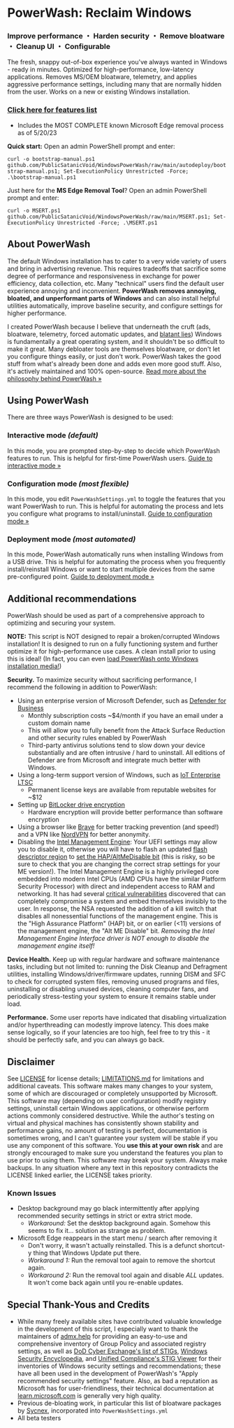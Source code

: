 # PowerWash: Reclaim Windows
### Improve performance ・ Harden security ・ Remove bloatware ・ Cleanup UI ・ Configurable
The fresh, snappy out-of-box experience you've always wanted in Windows - ready in minutes. Optimized for high-performance, low-latency applications. Removes MS/OEM bloatware, telemetry, and applies aggressive performance settings, including many that are normally hidden from the user. Works on a new or existing Windows installation.

### [Click here for features list](https://publicsatanicvoid.github.io/WindowsPowerWash/docs/features)
* Includes the MOST COMPLETE known Microsoft Edge removal process as of 5/20/23

**Quick start:** Open an admin PowerShell prompt and enter:

```curl -o bootstrap-manual.ps1 github.com/PublicSatanicVoid/WindowsPowerWash/raw/main/autodeploy/bootstrap-manual.ps1; Set-ExecutionPolicy Unrestricted -Force; .\bootstrap-manual.ps1```

Just here for the **MS Edge Removal Tool**? Open an admin PowerShell prompt and enter:

```curl -o MSERT.ps1 github.com/PublicSatanicVoid/WindowsPowerWash/raw/main/MSERT.ps1; Set-ExecutionPolicy Unrestricted -Force; .\MSERT.ps1```

## About PowerWash

The default Windows installation has to cater to a very wide variety of users and bring in advertising revenue. This requires tradeoffs that sacrifice some degree of performance and responsiveness in exchange for power efficiency, data collection, etc. Many "technical" users find the default user experience annoying and inconvenient. **PowerWash removes annoying, bloated, and unperformant parts of Windows** and can also install helpful utilities automatically, improve baseline security, and configure settings for higher performance.

I created PowerWash because I believe that underneath the cruft (ads, bloatware, telemetry, forced automatic updates, and [blatant lies](https://publicsatanicvoid.github.io/WindowsPowerWash/docs/windows-lies)) Windows is fundamentally a great operating system, and it shouldn't be so difficult to make it great. Many debloater tools are themselves bloatware, or don't let you configure things easily, or just don't work. PowerWash takes the good stuff from what's already been done and adds even more good stuff. Also, it's actively maintained and 100% open-source. [Read more about the philosophy behind PowerWash »](https://publicsatanicvoid.github.io/WindowsPowerWash/docs/philosophy)



## Using PowerWash
There are three ways PowerWash is designed to be used:

### Interactive mode *(default)*
In this mode, you are prompted step-by-step to decide which PowerWash features to run.
This is helpful for first-time PowerWash users.
[Guide to interactive mode »](https://publicsatanicvoid.github.io/WindowsPowerWash/docs/usage/interactive)

### Configuration mode *(most flexible)*
In this mode, you edit `PowerWashSettings.yml` to toggle the features that you want PowerWash to run.
This is helpful for automating the process and lets you configure what programs to install/uninstall.
[Guide to configuration mode »](https://publicsatanicvoid.github.io/WindowsPowerWash/docs/usage/config)

### Deployment mode *(most automated)*
In this mode, PowerWash automatically runs when installing Windows from a USB drive.
This is helpful for automating the process when you frequently install/reinstall Windows or want to start multiple devices from the same pre-configured point.
[Guide to deployment mode »](https://universecraft.github.io/WindowsPowerWash/docs/usage/deployment)

## Additional recommendations
PowerWash should be used as part of a comprehensive approach to optimizing and securing your system.

**NOTE:** This script is NOT designed to repair a broken/corrupted Windows installation! It is designed to run on a fully functioning system and further optimize it for high-performance use cases. A clean install prior to using this is ideal! (In fact, you can even [load PowerWash onto Windows installation media!](https://publicsatanicvoid.github.io/WindowsPowerWash/docs/usage/deployment))

**Security.** To maximize security without sacrificing performance, I recommend the following in addition to PowerWash:
- Using an enterprise version of Microsoft Defender, such as [Defender for Business](https://www.microsoft.com/en-us/security/business/endpoint-security/microsoft-defender-business)
  - Monthly subscription costs ~$4/month if you have an email under a custom domain name
  - This will allow you to fully benefit from the Attack Surface Reduction and other security rules enabled by PowerWash
  - Third-party antivirus solutions tend to slow down your device substantially and are often intrusive / hard to uninstall. All editions of Defender are from Microsoft and integrate much better with Windows.
- Using a long-term support version of Windows, such as [IoT Enterprise LTSC](https://www.microsoft.com/en-us/security/business/endpoint-security/microsoft-defender-business)
  - Permanent license keys are available from reputable websites for ~$12
- Setting up [BitLocker drive encryption](https://learn.microsoft.com/en-us/windows/security/operating-system-security/data-protection/bitlocker/)
  - Hardware encryption will provide better performance than software encryption
- Using a browser like [Brave](https://brave.com/) for better tracking prevention (and speed!) and a VPN like [NordVPN](https://nordvpn.com/) for better anonymity.
- Disabling the [Intel Management Engine](https://en.wikipedia.org/wiki/Intel_Management_Engine): Your UEFI settings may allow you to disable it, otherwise you will have to flash an updated [flash descriptor region](https://opensecuritytraining.info/IntroBIOS_files/Day2_02_Advanced%20x86%20-%20BIOS%20and%20SMM%20Internals%20-%20Flash%20Descriptor.pdf) to [set the HAP/AltMeDisable bit](https://github.com/corna/me_cleaner/wiki/HAP-AltMeDisable-bit) (this is risky, so be sure to check that you are changing the correct strap settings for your ME version!). The Intel Management Engine is a highly privileged core embedded into modern Intel CPUs (AMD CPUs have the similar Platform Security Processor) with direct and independent access to RAM and networking. It has had several [critical vulnerabilities](https://en.wikipedia.org/wiki/Intel_Management_Engine#Security_vulnerabilities) discovered that can completely compromise a system and embed themselves invisibly to the user. In response, the NSA requested the addition of a kill switch that disables all nonessential functions of the management engine. This is the "High Assurance Platform" (HAP) bit, or on earlier (<11) versions of the management engine, the "Alt ME Disable" bit. _Removing the Intel Management Engine Interface driver is NOT enough to disable the management engine itself!_

**Device Health.** Keep up with regular hardware and software maintenance tasks, including but not limited to: running the Disk Cleanup and Defragment utilities, installing Windows/driver/firmware updates, running DISM and SFC to check for corrupted system files, removing unused programs and files, uninstalling or disabling unused devices, cleaning computer fans, and periodically stress-testing your system to ensure it remains stable under load.

**Performance.** Some user reports have indicated that disabling virtualization and/or hyperthreading can modestly improve latency. This does make sense logically, so if your latencies are too high, feel free to try this - it should be perfectly safe, and you can always go back.

## Disclaimer
See [LICENSE](https://github.com/PublicSatanicVoid/WindowsPowerWash/tree/main/LICENSE) for license details; [LIMITATIONS.md](https://publicsatanicvoid.github.io/WindowsPowerWash/docs/limitations) for limitations and additional caveats. This software makes many changes to your system, some of which are discouraged or completely unsupported by Microsoft. This software may (depending on user configuration) modify registry settings, uninstall certain Windows applications, or otherwise perform actions commonly considered destructive. While the author's testing on virtual and physical machines has consistently shown stability and performance gains, no amount of testing is perfect, documentation is sometimes wrong, and I can't guarantee your system will be stable if you use any component of this software. You **use this at your own risk** and are strongly encouraged to make sure you understand the features you plan to use prior to using them. This software may break your system. Always make backups. In any situation where any text in this repository contradicts the LICENSE linked earlier, the LICENSE takes priority.

### Known Issues
- Desktop background may go black intermittently after applying recommended security settings in strict or extra strict mode.
  - *Workaround:* Set the desktop background again. Somehow this seems to fix it... solution as strange as problem.
- Microsoft Edge reappears in the start menu / search after removing it
  - Don't worry, it wasn't actually reinstalled. This is a defunct shortcut-y thing that Windows Update put there.
  - *Workaround 1:* Run the removal tool again to remove the shortcut again.
  - *Workaround 2:* Run the removal tool again and disable *ALL* updates. It won't come back again until you re-enable updates.

## Special Thank-Yous and Credits
- While many freely available sites have contributed valuable knowledge in the development of this script, I especially want to thank the maintainers of [admx.help](https://admx.help) for providing an easy-to-use and comprehensive inventory of Group Policy and associated registry settings, as well as [DoD Cyber Exchange's list of STIGs](https://public.cyber.mil/stigs/), [Windows Security Encyclopedia](https://www.windows-security.org/), and [Unified Compliance's STIG Viewer](https://stigviewer.com/) for their inventories of Windows security settings and recommendations; these have all been used in the development of PowerWash's "Apply recommended security settings" feature. Also, as bad a reputation as Microsoft has for user-friendliness, their technical documentation at [learn.microsoft.com](https://learn.microsoft.com) is generally very high quality.
- Previous de-bloating work, in particular this list of bloatware packages by [Sycnex](https://github.com/Sycnex/Windows10Debloater/blob/master/Windows10Debloater.ps1#L53), incorporated into `PowerWashSettings.yml`
- All beta testers
